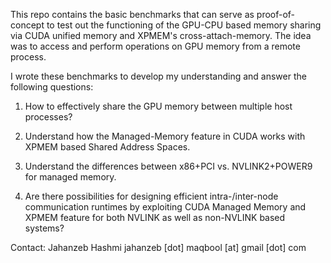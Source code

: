 This repo contains the basic benchmarks that can serve as proof-of-concept to 
test out the functioning of the GPU-CPU based memory sharing via CUDA unified 
memory and XPMEM's cross-attach-memory. The idea was to access and perform 
operations on GPU memory from a remote process.

I wrote these benchmarks to develop my understanding and answer the following 
questions:

1) How to effectively share the GPU memory between multiple host processes?

2) Understand how the Managed-Memory feature in CUDA works with XPMEM based 
Shared Address Spaces.

3) Understand the differences between x86+PCI vs. NVLINK2+POWER9 for managed 
memory.

4) Are there possibilities for designing efficient intra-/inter-node 
communication runtimes by exploiting CUDA Managed Memory and XPMEM feature for 
both NVLINK as well as non-NVLINK based systems?

Contact: Jahanzeb Hashmi
jahanzeb [dot] maqbool [at] gmail [dot] com
